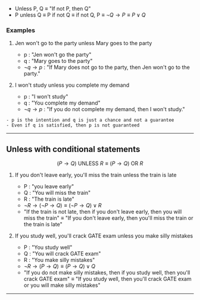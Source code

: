 - Unless P, Q $\equiv$ "If not P, then Q"
- P unless Q $\equiv$ P if not Q $\equiv$ if not Q, P $\equiv$ $\neg Q \rightarrow P \equiv P \vee Q$

### Examples

1. Jen won't go to the party unless Mary goes to the party
	- p : "Jen won't go the party"
	- q : "Mary goes to the party"
	- $\neg q \rightarrow p$ : "If Mary does not go to the party, then Jen won't go to the party."

2. I won't study unless you complete my demand
	- p : "I won't study"
	- q : "You complete my demand"
	- $\neg q \rightarrow p$ : "If you do not complete my demand, then I won't study."

```ad-hint
- p is the intention and q is just a chance and not a guarantee
- Even if q is satisfied, then p is not guaranteed
```

---

## Unless with conditional statements

$$
(P \rightarrow Q) \text{ UNLESS } R \equiv (P \rightarrow Q) \text{ OR } R
$$
1. If you don't leave early, you'll miss the train unless the train is late
	- P : "you leave early"
	- Q : "You will miss the train"
	- R : "The train is late"
	- $\neg R \rightarrow (\neg P \rightarrow Q) \equiv (\neg P \rightarrow Q) \vee R$
	- "If the train is not late, then if you don't leave early, then you will miss the train" $\equiv$ "If you don't leave early, then you'll miss the train or the train is late"

2. If you study well, you'll crack GATE exam unless you make silly mistakes
	- P : "You study well"
	- Q : "You will crack GATE exam"
	- R : "You make silly mistakes"
	- $\neg R \rightarrow (P \rightarrow Q) \equiv (P \rightarrow Q) \vee Q$
	- "If you do not make silly mistakes, then if you study well, then you'll crack GATE exam" $\equiv$ "If you study well, then you'll crack GATE exam or you will make silly mistakes"


---
